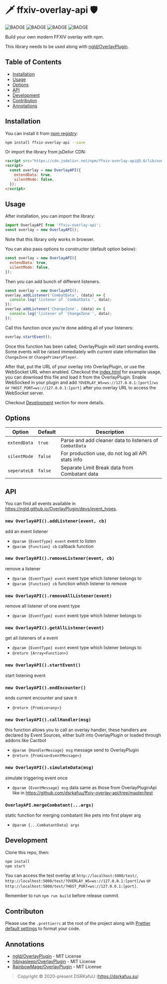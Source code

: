 # 🗡 ffxiv-overlay-api 🛡

![BADGE](https://img.shields.io/github/workflow/status/dsrkafuu/ffxiv-overlay-api/npm-publish)
![BADGE](https://img.shields.io/npm/v/ffxiv-overlay-api)
![BADGE](https://img.shields.io/npm/dm/ffxiv-overlay-api)
![BADGE](https://img.shields.io/npm/l/ffxiv-overlay-api)

Build your own modern FFXIV overlay with npm.

This library needs to be used along with [ngld/OverlayPlugin](https://github.com/ngld/OverlayPlugin).

## Table of Contents

- [Installation](#installation)
- [Usage](#usage)
- [Options](#options)
- [API](#api)
- [Development](#development)
- [Contributon](#contributon)
- [Annotations](#annotations)

## Installation

You can install it from [npm registry](https://www.npmjs.com/package/ffxiv-overlay-api):

```bash
npm install ffxiv-overlay-api --save
```

Or import the library from jsDelivr CDN:

```html
<script src="https://cdn.jsdelivr.net/npm/ffxiv-overlay-api@3.6/lib/overlay.min.js"></script>
<script>
  const overlay = new OverlayAPI({
    extendData: true,
    silentMode: false,
  });
</script>
```

## Usage

After installation, you can import the library:

```js
import OverlayAPI from 'ffxiv-overlay-api';
const overlay = new OverlayAPI();
```

Note that this library only works in browser.

You can also pass options to constructor (default option below):

```js
const overlay = new OverlayAPI({
  extendData: true,
  silentMode: false,
});
```

Then you can add bunch of different listeners.

```js
const overlay = new OverlayAPI();
overlay.addListener('CombatData', (data) => {
  console.log('listener of `CombatData`', data);
});
overlay.addListener('ChangeZone', (data) => {
  console.log('listener of `ChangeZone`', data);
});
```

Call this function once you’re done adding all of your listeners:

```js
overlay.startEvent();
```

Once this function has been called, OverlayPlugin will start sending events. Some events will be raised immediately with current state information like `ChangeZone` or `ChangePrimaryPlayer`.

After that, put the URL of your overlay into OverlayPlugin, or use the WebSocket URL when enabled. Checkout the [index.html](https://github.com/dsrkafuu/ffxiv-overlay-api/blob/master/test/index.html) for example usage, you can download this file and load it from the OverlayPlugin. Enable WebSocked in your plugin and add `?OVERLAY_WS=ws://127.0.0.1:[port]/ws` or `?HOST_PORT=ws://127.0.0.1:[port]` after you overlay URL to access the WebSocket server.

Checkout [Development](#development) section for more details.

## Options

| Option       | Default | Description                                             |
| ------------ | ------- | ------------------------------------------------------- |
| `extendData` | `true`  | Parse and add cleaner data to listeners of `CombatData` |
| `silentMode` | `false` | For production use, do not log all API stats info       |
| `seperateLB` | `false` | Separate Limit Break data from Combatant data           |

## API

You can find all events available in <https://ngld.github.io/OverlayPlugin/devs/event_types>.

### `new OverlayAPI().addListener(event, cb)`

add an event listener

- `@param {EventType} event` event to listen
- `@param {Function} cb` callback function

### `new OverlayAPI().removeListener(event, cb)`

remove a listener

- `@param {EventType} event` event type which listener belongs to
- `@param {Function} cb` function which listener to remove

### `new OverlayAPI().removeAllListener(event)`

remove all listener of one event type

- `@param {EventType} event` event type which listener belongs to

### `new OverlayAPI().getAllListener(event)`

get all listeners of a event

- `@param {EventType} event` event type which listener belongs to
- `@return {Array<Function>}`

### `new OverlayAPI().startEvent()`

start listening event

### `new OverlayAPI().endEncounter()`

ends current encounter and save it

- `@return {Promise<any>}`

### `new OverlayAPI().callHandler(msg)`

this function allows you to call an overlay handler, these handlers are declared by Event Sources, either built into OverlayPlugin or loaded through addons like Cactbot

- `@param {HandlerMessage} msg` message send to OverlayPlugin
- `@return {Promise<EventMessage>}`

### `new OverlayAPI().simulateData(msg)`

simulate triggering event once

- `@param {EventMessage} msg` data same as those from OverlayPluginApi like in <https://github.com/dsrkafuu/ffxiv-overlay-api/tree/master/test>

### `OverlayAPI.mergeCombatant(...args)`

static function for merging combatant like pets into first player arg

- `@param {...CombatantData} args`

## Development

Clone this repo, then:

```bash
npm install
npm start
```

You can access the test overlay at `http://localhost:5000/test/`, `http://localhost:5000/test/?OVERLAY_WS=ws://127.0.0.1:[port]/ws` or `http://localhost:5000/test/?HOST_PORT=ws://127.0.0.1:[port]`.

Remember to run `npm run build` before release commit.

## Contributon

Please use the `.prettierrc` at the root of the project along with [Prettier default settings](https://prettier.io/docs/en/options.html) to format your code.

## Annotations

- [ngld/OverlayPlugin](https://github.com/ngld/OverlayPlugin) - MIT License
- [hibiyasleep/OverlayPlugin](https://github.com/hibiyasleep/OverlayPlugin) - MIT License
- [RainbowMage/OverlayPlugin](https://github.com/RainbowMage/OverlayPlugin) - MIT License

> Copyright © 2020-present DSRKafuU (<https://dsrkafuu.su>)
